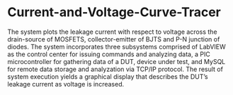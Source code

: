 # Current-and-Voltage-Curve-Tracer
The system plots the leakage current with respect to voltage across the drain-source of MOSFETS, collector-emitter of BJTS and P-N junction of diodes. 
The system incorporates three subsystems comprised of LabVIEW as the control center for issuing commands and analyzing data, 
a PIC microcontroller for gathering data of a DUT, device under test, and MySQL for remote data storage and analyzation via TCP/IP protocol.
The result of system execution yields a graphical display that describes the DUT’s leakage current as voltage is increased. 
